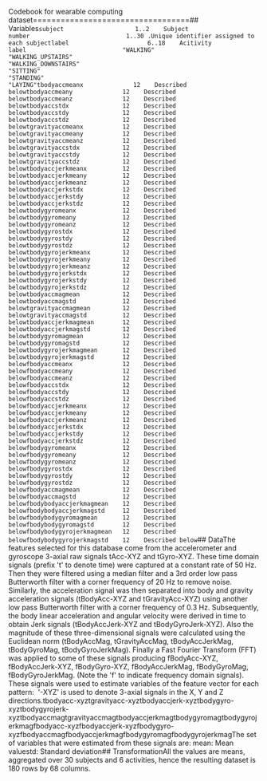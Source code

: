 Codebook for wearable computing dataset==================================## Variables````subject                    1..2    Subject number                           1..30 .Unique identifier assigned to each subjectlabel                      6..18    Acitivity label                           "WALKING"                           "WALKING_UPSTAIRS"                           "WALKING_DOWNSTAIRS"                           "SITTING"                           "STANDING"                           "LAYING"tbodyaccmeanx              12    Described belowtbodyaccmeany              12    Described belowtbodyaccmeanz              12    Described belowtbodyaccstdx               12    Described belowtbodyaccstdy               12    Described belowtbodyaccstdz               12    Described belowtgravityaccmeanx           12    Described belowtgravityaccmeany           12    Described belowtgravityaccmeanz           12    Described belowtgravityaccstdx            12    Described belowtgravityaccstdy            12    Described belowtgravityaccstdz            12    Described belowtbodyaccjerkmeanx          12    Described belowtbodyaccjerkmeany          12    Described belowtbodyaccjerkmeanz          12    Described belowtbodyaccjerkstdx           12    Described belowtbodyaccjerkstdy           12    Described belowtbodyaccjerkstdz           12    Described belowtbodygyromeanx             12    Described belowtbodygyromeany             12    Described belowtbodygyromeanz             12    Described belowtbodygyrostdx              12    Described belowtbodygyrostdy              12    Described belowtbodygyrostdz              12    Described belowtbodygyrojerkmeanx         12    Described belowtbodygyrojerkmeany         12    Described belowtbodygyrojerkmeanz         12    Described belowtbodygyrojerkstdx          12    Described belowtbodygyrojerkstdy          12    Described belowtbodygyrojerkstdz          12    Described belowtbodyaccmagmean            12    Described belowtbodyaccmagstd             12    Described belowtgravityaccmagmean         12    Described belowtgravityaccmagstd          12    Described belowtbodyaccjerkmagmean        12    Described belowtbodyaccjerkmagstd         12    Described belowtbodygyromagmean           12    Described belowtbodygyromagstd            12    Described belowtbodygyrojerkmagmean       12    Described belowtbodygyrojerkmagstd        12    Described belowfbodyaccmeanx              12    Described belowfbodyaccmeany              12    Described belowfbodyaccmeanz              12    Described belowfbodyaccstdx               12    Described belowfbodyaccstdy               12    Described belowfbodyaccstdz               12    Described belowfbodyaccjerkmeanx          12    Described belowfbodyaccjerkmeany          12    Described belowfbodyaccjerkmeanz          12    Described belowfbodyaccjerkstdx           12    Described belowfbodyaccjerkstdy           12    Described belowfbodyaccjerkstdz           12    Described belowfbodygyromeanx             12    Described belowfbodygyromeany             12    Described belowfbodygyromeanz             12    Described belowfbodygyrostdx              12    Described belowfbodygyrostdy              12    Described belowfbodygyrostdz              12    Described belowfbodyaccmagmean            12    Described belowfbodyaccmagstd             12    Described belowfbodybodyaccjerkmagmean    12    Described belowfbodybodyaccjerkmagstd     12    Described belowfbodybodygyromagmean       12    Described belowfbodybodygyromagstd        12    Described belowfbodybodygyrojerkmagmean   12    Described belowfbodybodygyrojerkmagstd    12    Described below````## DataThe features selected for this database come from the accelerometer and gyroscope 3-axial raw signals tAcc-XYZ and tGyro-XYZ. These time domain signals (prefix 't' to denote time) were captured at a constant rate of 50 Hz. Then they were filtered using a median filter and a 3rd order low pass Butterworth filter with a corner frequency of 20 Hz to remove noise. Similarly, the acceleration signal was then separated into body and gravity acceleration signals (tBodyAcc-XYZ and tGravityAcc-XYZ) using another low pass Butterworth filter with a corner frequency of 0.3 Hz. Subsequently, the body linear acceleration and angular velocity were derived in time to obtain Jerk signals (tBodyAccJerk-XYZ and tBodyGyroJerk-XYZ). Also the magnitude of these three-dimensional signals were calculated using the Euclidean norm (tBodyAccMag, tGravityAccMag, tBodyAccJerkMag, tBodyGyroMag, tBodyGyroJerkMag). Finally a Fast Fourier Transform (FFT) was applied to some of these signals producing fBodyAcc-XYZ, fBodyAccJerk-XYZ, fBodyGyro-XYZ, fBodyAccJerkMag, fBodyGyroMag, fBodyGyroJerkMag. (Note the 'f' to indicate frequency domain signals). These signals were used to estimate variables of the feature vector for each pattern:  '-XYZ' is used to denote 3-axial signals in the X, Y and Z directions.tbodyacc-xyztgravityacc-xyztbodyaccjerk-xyztbodygyro-xyztbodygyrojerk-xyztbodyaccmagtgravityaccmagtbodyaccjerkmagtbodygyromagtbodygyrojerkmagfbodyacc-xyzfbodyaccjerk-xyzfbodygyro-xyzfbodyaccmagfbodyaccjerkmagfbodygyromagfbodygyrojerkmagThe set of variables that were estimated from these signals are: mean: Mean valuestd: Standard deviation## TransformationAll the values are means, aggregated over 30 subjects and 6 activities, hence the resulting dataset is 180 rows by 68 columns.
